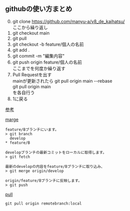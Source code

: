 ## githubの使い方まとめ


0. git clone https://github.com/manyu-a/v8_de_kaihatsu/  
ここから繰り返し
1. git checkout main
1. git pull
1. git checkout -b feature/個人の名前
1. git add . 
1. git commit -m "編集内容"
1. git push origin feature/個人の名前  
ここまでを何度か繰り返す
1. Pull Requestを出す  
mainが更新されたら
git pull origin main --rebase  
git pull origin main  
を各自行う
1. 1に戻る  


[参考](https://qiita.com/siida36/items/880d92559af9bd245c34)  


[marge](https://style.biglobe.co.jp/entry/2022/03/22/090000)
```
feature/Bブランチにいます。
> git branch
  develop
* feature/B

developブランチの最新コミットをローカルに取得します。
> git fetch

最新のdevelopの内容をfeature/Bブランチに取り込み、
> git merge origin/develop

origin/feature/Bブランチに反映します。
> git push
```

[pull](https://qiita.com/hinatades/items/d47dec72a87c5fed50f7)
```
git pull origin remotebranch:local
```